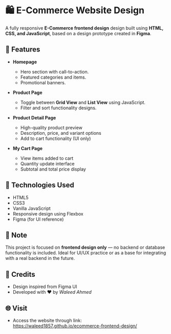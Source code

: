 # 🛍️ E-Commerce Website Design

A fully responsive **E-Commerce frontend design** design built using **HTML, CSS, and JavaScript**, based on a design prototype created in **Figma**.


## 📌 Features

- **Homepage**
  - Hero section with call-to-action.
  - Featured categories and items.
  - Promotional banners.

- **Product Page**
  - Toggle between **Grid View** and **List View** using JavaScript.
  - Filter and sort functionality designs.

- **Product Detail Page**
  - High-quality product preview
  - Description, price, and variant options
  - Add to cart functionality (UI only)

- **My Cart Page**
  - View items added to cart
  - Quantity update interface
  - Subtotal and total price display


## 🧰 Technologies Used

- HTML5  
- CSS3  
- Vanilla JavaScript  
- Responsive design using Flexbox  
- Figma (for UI reference)


## 📌 Note

This project is focused on **frontend design only** — no backend or database functionality is included. Ideal for UI/UX practice or as a base for integrating with a real backend in the future.


## 🙌 Credits

- Design inspired from Figma UI  
- Developed with ❤️ by *Waleed Ahmed*

## 🌐 Visit

- Access the website through link:     
https://waleed1857.github.io/ecommerce-frontend-design/